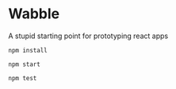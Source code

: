 # Wabble

A stupid starting point for prototyping react apps

`npm install`

`npm start`

`npm test`
